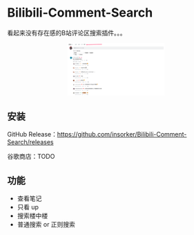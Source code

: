 # Bilibili-Comment-Search

看起来没有存在感的B站评论区搜索插件。。。

<div align="center">
  <img width="45%" src="./img/demo.png" />
</div>

## 安装

GitHub Release：https://github.com/insorker/Bilibili-Comment-Search/releases

谷歌商店：TODO

## 功能

- 查看笔记
- 只看 up
- 搜索楼中楼
- 普通搜索 or 正则搜索